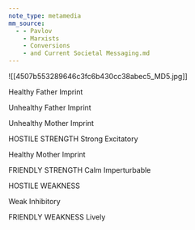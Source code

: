 ```yaml
---
note_type: metamedia
mm_source:
  - - Pavlov
    - Marxists
    - Conversions
    - and Current Societal Messaging.md
---
```


![[4507b553289646c3fc6b430cc38abec5_MD5.jpg]]

Healthy
Father Imprint

Unhealthy
Father Imprint

Unhealthy
Mother Imprint

HOSTILE STRENGTH
Strong Excitatory

Healthy
Mother Imprint

FRIENDLY STRENGTH
Calm Imperturbable

HOSTILE WEAKNESS

Weak Inhibitory

FRIENDLY WEAKNESS
Lively

